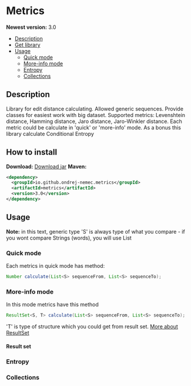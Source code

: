 # Metrics
**Newest version:** 3.0

* [Description](#description)
* [Get library](#how-to-install)
* [Usage](#usage)
	* [Quick mode](#quick-mode)
	* [More-info mode](#more-info-mode)
	* [Entropy](#entropy)
	* [Collections](#collections)

## Description
Library for edit distance calculating. Allowed generic sequences. Provide classes for easiest work with big dataset. Supported metrics: Levenshtein distance, Hamming distance, Jaro distance, Jaro-Winkler distance. Each metric could be calculate in 'quick' or 'more-info' mode. As a bonus this library calculate Conditional Entropy
## How to install
**Download:**
<a href="https://ondrej-nemec.github.io/jars/metrics-3.0.jar" target=_blank>Download jar</a>
**Maven:**
```xml
<dependency>
  <groupId>io.github.ondrej-nemec.metrics</groupId>
  <artifactId>metrics</artifactId>
  <version>3.0</version>
</dependency>
```

## Usage
**Note:** in this text, generic type 'S' is always type of what you compare - if you wont compare Strings (words), you will use List<Character> 
### Quick mode
Each metrics in quick mode has method:
```java
Number calculate(List<S> sequenceFrom, List<S> sequenceTo);
```
### More-info mode
In this mode metrics have this method
```java
ResultSet<S, T> calculate(List<S> sequenceFrom, List<S> sequenceTo);
```
'T' is type of structure which you could get from result set. [More about ResultSet](#result-set)
#### Result set
### Entropy
### Collections
